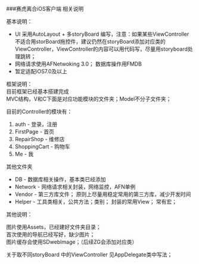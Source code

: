 ###赛虎离合iOS客户端 相关说明

基本说明：                   

* UI 采用AutoLayout + 多storyBoard 编写，注意：如果某些ViewController不适合用storBoard拖控件，建议仍然在storyBoard添加对应类的ViewController，ViewController的内容可以用代码写，尽量用storyboard处理跳转；
* 网络请求使用AFNetwoking 3.0； 数据库操作用FMDB 
* 暂定适配iOS7.0及以上       

框架说明：                                     
目前框架已经基本搭建完成                 
MVC结构，V和C下面是对应功能模块的文件夹；Model不分子文件夹；          

目前的Controller的模块有：       
1. auth - 登录，注册             
2. FirstPage - 首页                
3. RepairShop - 维修店       
4. ShoppingCart - 购物车       
5. Me - 我                         

其他文件夹                                        

* DB      - 数据库相关操作，基本类已经添加  
* Network - 网络请求相关封装，网络监控，AFN单例
* Vendor  - 第三方库文件； 原则上尽量用稳定常用的第三方库，减少开发时间
* Helper  - 工具类相关，公共方法；类别； 封装的常用View； 常有宏；

其他说明：                      

图片使用Assets，已经建好文件夹目录；     
首次使用的导航已经写好，缺少图片；          
图片缓存会使用SDwebImage；（后续ZG会添加对应类）     

关于取不同storyBoard 中的ViewController 见AppDelegate类中写法；